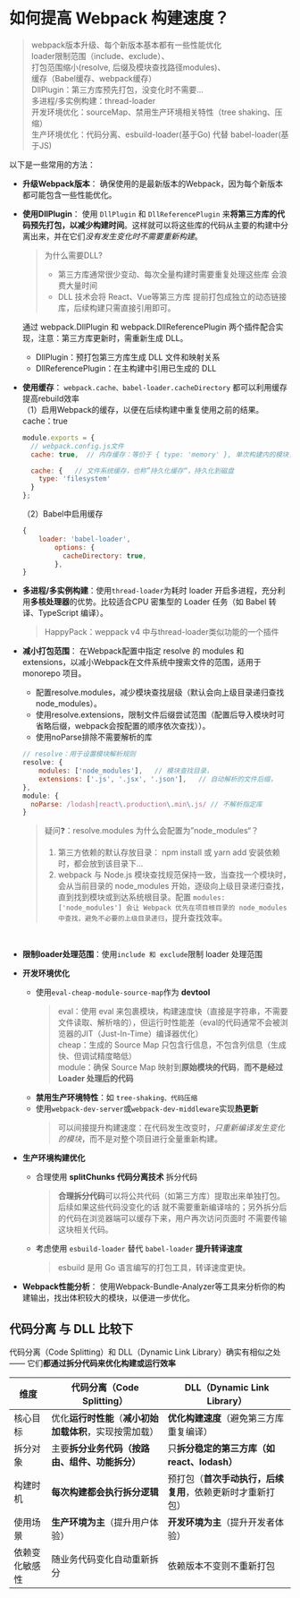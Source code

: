 # 如何提高 Webpack 构建速度？

> webpack版本升级、每个新版本基本都有一些性能优化  
> loader限制范围（include、exclude）、  
> 打包范围缩小(resolve, 后缀及模块查找路径modules)、  
> 缓存（Babel缓存、webpack缓存）  
> DllPlugin：第三方库预先打包，没变化时不需要...  
> 多进程/多实例构建：thread-loader  
> 开发环境优化：sourceMap、禁用生产环境相关特性（tree shaking、压缩）  
> 生产环境优化：代码分离、esbuild-loader(基于Go) 代替 babel-loader(基于JS)  


以下是一些常用的方法：
* **升级Webpack版本**： 确保使用的是最新版本的Webpack，因为每个新版本都可能包含一些性能优化。​
* **使用DllPlugin**： 使用 ```DllPlugin``` 和 ```DllReferencePlugin``` 来**将第三方库的代码预先打包，以减少构建时间**。这样就可以将这些库的代码从主要的构建中分离出来，并在它们*没有发生变化时不需要重新构建*。​
  > 为什么需要DLL?
  > * 第三方库通常很少变动、每次全量构建时需要重复处理这些库 会浪费大量时间
  > * DLL 技术会将 React、Vue等第三方库 提前打包成独立的动态链接库，后续构建只需直接引用即可。

  通过 webpack.DllPlugin 和 webpack.DllReferencePlugin 两个插件配合实现，注意：第三方库更新时，需重新生成 DLL。     
    * DllPlugin：预打包第三方库生成 DLL 文件和映射关系
    * DllReferencePlugin：在主构建中引用已生成的 DLL

* **使用缓存**： 
```webpack.cache、babel-loader.cacheDirectory``` 都可以利用缓存提高rebuild效率  
  （1）启用Webpack的缓存，以便在后续构建中重复使用之前的结果。cache：true
  ```js
  module.exports = {​
    // webpack.config.js文件
    cache: true,​  // 内存缓存：等价于 { type: 'memory' }, 单次构建内的模块复用 构建结束后消失

    cache: {   // 文件系统缓存，也称”持久化缓存“，持久化到磁盘
      type: 'filesystem' 
    }	
  };​
  ```
  （2）Babel中启用缓存
  ```js
  {
      loader: 'babel-loader',
          options: {
            cacheDirectory: true,​
          },
  }
  ```

* **多进程/多实例构建**：使用```thread-loader```为耗时 loader 开启多进程，充分利用**多核处理器**的优势。比较适合CPU 密集型的 Loader 任务（如 Babel 转译、TypeScript 编译）。
  > HappyPack：weppack v4 中与thread-loader类似功能的一个插件
* **减小打包范围**： 在Webpack配置中指定 resolve 的 modules 和 extensions，以减小Webpack在文件系统中搜索文件的范围，适用于 monorepo 项目。
  * 配置resolve.modules，减少模块查找层级（默认会向上级目录递归查找 node_modules）。
  * 使用resolve.extensions，限制文件后缀尝试范围（配置后导入模块时可省略后缀，webpack会按配置的顺序依次查找））。
  * 使用noParse排除不需要解析的库

  ```js
  // resolve：用于设置模块解析规则
  resolve: {
      modules: ['node_modules'],   // 模块查找目录，
      extensions: ['.js', '.jsx', '.json'],​   // 自动解析的文件后缀，
  },
  module: {
    noParse: /lodash|react\.production\.min\.js/ // 不解析指定库
  }
  ```

  > 疑问❓：resolve.modules 为什么会配置为”node_modules“？
  > 1. 第三方依赖的默认存放目录： npm install 或 yarn add 安装依赖时，都会放到该目录下...   
  > 2. webpack 与 Node.js 模块查找规范保持一致，当查找一个模块时，会从当前目录的 node_modules 开始，逐级向上级目录递归查找，直到找到模块或到达系统根目录。配置 ```modules: ['node_modules'] 会让 Webpack 优先在项目根目录的 node_modules 中查找，避免不必要的上级目录递归```，提升查找效率。

<br/>

* **限制loader处理范围**：使用```include 和 exclude```限制 loader 处理范围

* **开发环境优化**
  * 使用```eval-cheap-module-source-map```作为 **devtool**
    > eval：使用 eval 来包裹模块，构建速度快（直接是字符串，不需要文件读取、解析啥的），但运行时性能差（eval的代码通常不会被浏览器的JIT（Just-In-Time）编译器优化）  
    > cheap：生成的 Source Map 只包含行信息，不包含列信息（生成快、但调试精度略低）    
    > module：确保 Source Map 映射到**原始模块的代码**，**而不是经过 Loader 处理后的代码**    
  * **禁用生产环境特性**：如 ```tree-shaking、代码压缩```
  * 使用```webpack-dev-server```或```webpack-dev-middleware```实现**热更新**
    > 可以间接提升构建速度：在代码发生改变时，*只重新编译发生变化的模块*，而不是对整个项目进行全量重新构建。

* **生产环境构建优化**
  * 合理使用 **splitChunks 代码分离技术** 拆分代码
    > **合理拆分代码**可以将公共代码（如第三方库）提取出来单独打包。后续如果这些代码没变化的话 就不需要重新编译啥的；另外拆分后的代码在浏览器端可以缓存下来，用户再次访问页面时 不需要传输这块相关代码。
  * 考虑使用 ```esbuild-loader``` 替代 ```babel-loader``` **提升转译速度**
    > esbuild 是用 Go 语言编写的打包工具，转译速度更快。

* **Webpack性能分析**： 使用Webpack-Bundle-Analyzer等工具来分析你的构建输出，找出体积较大的模块，以便进一步优化。


## 代码分离 与 DLL 比较下

代码分离（Code Splitting）和 DLL（Dynamic Link Library）确实有相似之处 —— 它们**都通过拆分代码来优化构建或运行效率**

| 维度	| 代码分离（Code Splitting）	| DLL（Dynamic Link Library）| 
| ---- | ---- | ---- |
| 核心目标| 	优化**运行时性能**（**减小初始加载体积**，实现按需加载）	| **优化构建速度**（避免第三方库重复编译）| 
| 拆分对象| 	主要**拆分业务代码（按路由、组件、功能拆分）**| 	只**拆分稳定的第三方库（如 react、lodash）**| 
| 构建时机| 	**每次构建都会执行拆分逻辑**	| 预打包（**首次手动执行，后续复用**，依赖更新时才重新打包）| 
| 使用场景| 	**生产环境为主**（提升用户体验）	| **开发环境为主**（提升开发者体验）| 
| 依赖变化敏感性	| 随业务代码变化自动重新拆分 | 	依赖版本不变则不重新打包 | 